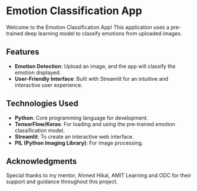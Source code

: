 # Emotion Classification App

Welcome to the Emotion Classification App! This application uses a pre-trained deep learning model to classify emotions from uploaded images.

## Features

- **Emotion Detection**: Upload an image, and the app will classify the emotion displayed.
- **User-Friendly Interface**: Built with Streamlit for an intuitive and interactive user experience.

## Technologies Used

- **Python**: Core programming language for development.
- **TensorFlow/Keras**: For loading and using the pre-trained emotion classification model.
- **Streamlit**: To create an interactive web interface.
- **PIL (Python Imaging Library)**: For image processing.

## Acknowledgments

Special thanks to my mentor, Ahmed Hikal, AMIT Learning and ODC for their support and guidance throughout this project.
